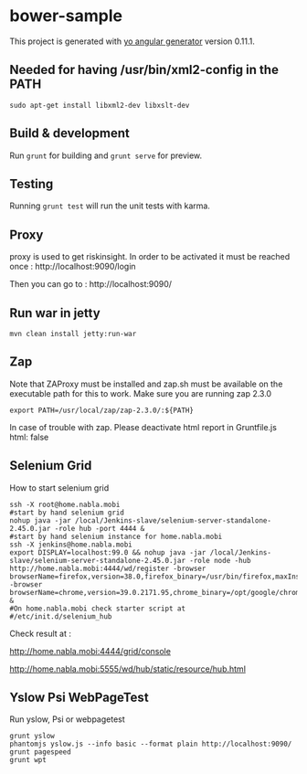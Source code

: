 # bower-sample

This project is generated with [yo angular generator](https://github.com/yeoman/generator-angular)
version 0.11.1.

## Needed for having /usr/bin/xml2-config in the PATH

```
sudo apt-get install libxml2-dev libxslt-dev
```

## Build & development

Run `grunt` for building and `grunt serve` for preview.

## Testing

Running `grunt test` will run the unit tests with karma.

## Proxy

proxy is used to get riskinsight.
In order to be activated it must be reached once : http://localhost:9090/login

Then you can go to : http://localhost:9090/

## Run war in jetty

```
mvn clean install jetty:run-war
```

## Zap

Note that ZAProxy must be installed and zap.sh must be available on the executable path for this to work.
Make sure you are running zap 2.3.0

```
export PATH=/usr/local/zap/zap-2.3.0/:${PATH}
```

In case of trouble with zap.
Please deactivate html report in Gruntfile.js
html: false

## Selenium Grid

How to start selenium grid

```
ssh -X root@home.nabla.mobi
#start by hand selenium grid
nohup java -jar /local/Jenkins-slave/selenium-server-standalone-2.45.0.jar -role hub -port 4444 &
#start by hand selenium instance for home.nabla.mobi
ssh -X jenkins@home.nabla.mobi
export DISPLAY=localhost:99.0 && nohup java -jar /local/Jenkins-slave/selenium-server-standalone-2.45.0.jar -role node -hub http://home.nabla.mobi:4444/wd/register -browser browserName=firefox,version=38.0,firefox_binary=/usr/bin/firefox,maxInstances=1,platform=LINUX -browser browserName=chrome,version=39.0.2171.95,chrome_binary=/opt/google/chrome/chrome,maxInstances=1,platform=LINUX &
#On home.nabla.mobi check starter script at
#/etc/init.d/selenium_hub
```

Check result at :

http://home.nabla.mobi:4444/grid/console

http://home.nabla.mobi:5555/wd/hub/static/resource/hub.html

## Yslow Psi WebPageTest

Run yslow, Psi or webpagetest

```
grunt yslow
phantomjs yslow.js --info basic --format plain http://localhost:9090/
grunt pagespeed
grunt wpt
```
